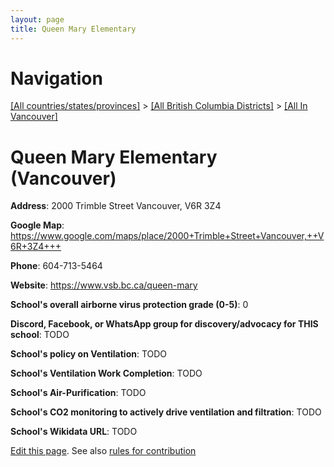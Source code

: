```yaml
---
layout: page
title: Queen Mary Elementary
---
```

# Navigation

[[All countries/states/provinces]](../../..) > [[All British Columbia Districts]](../..) > [[All In Vancouver]](..)

# Queen Mary Elementary (Vancouver)

**Address**: 2000 Trimble Street Vancouver,  V6R 3Z4

**Google Map**: <https://www.google.com/maps/place/2000+Trimble+Street+Vancouver,++V6R+3Z4+++>

**Phone**: 604-713-5464

**Website**: <https://www.vsb.bc.ca/queen-mary>

**School's overall airborne virus protection grade (0-5)**: 0

**Discord, Facebook, or WhatsApp group for discovery/advocacy for THIS school**: TODO

**School's policy on Ventilation**: TODO

**School's Ventilation Work Completion**: TODO

**School's Air-Purification**: TODO

**School's CO2 monitoring to actively drive ventilation and filtration**: TODO

**School's Wikidata URL**: TODO


[Edit this page](https://github.com/ventilate-schools/BC/edit/main/./Vancouver/Queen_Mary_Elementary.md). See also [rules for contribution](../../../contribution-rules/)